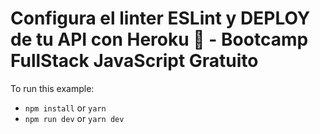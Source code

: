 # Configura el linter ESLint y DEPLOY de tu API con Heroku 🚀 - Bootcamp FullStack JavaScript Gratuito

To run this example:

- `npm install` or `yarn`
- `npm run dev` or `yarn dev`
